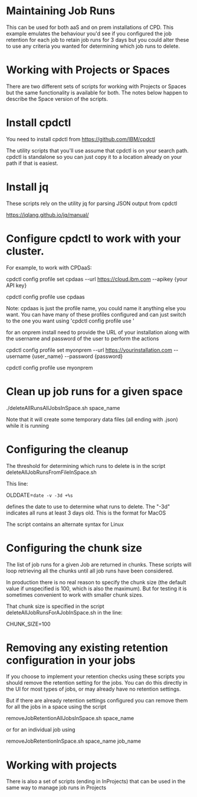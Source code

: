 # Maintaining Job Runs
This can be used for both aaS and on prem installations of CPD. This example emulates the behaviour you'd see if you configured the job retention for each job to retain job runs for 3 days but you could alter these to use any criteria you wanted for determining which job runs to delete.

# Working with Projects or Spaces

There are two different sets of scripts for working with Projects or Spaces but the same functionality is available for both.  The notes below happen to describe the Space version of the scripts.

# Install cpdctl

You need to install cpdctl from https://github.com/IBM/cpdctl

The utility scripts that you'll use assume that cpdctl is on your search path. cpdctl is standalone so you can just copy it to a location already on your path if that is easiest.

# Install jq

These scripts rely on the utility jq for parsing JSON output from cpdctl

https://jqlang.github.io/jq/manual/

# Configure cpdctl to work with your cluster.

For example, to work with CPDaaS:

cpdctl config profile set cpdaas --url https://cloud.ibm.com --apikey {your API key}

cpdctl config profile use cpdaas

Note: cpdaas is just the profile name, you could name it anything else you want.  You can have many of these profiles configured and can just switch to the one you want using 'cpdctl config profile use '


for an onprem install need to provide the URL of your installation along with the username and password of the user to perform the actions

cpdctl config profile set myonprem --url https://yourinstallation.com --username {user_name} --password {password}

cpdctl config profile use myonprem

# Clean up job runs for a given space

./deleteAllRunsAllJobsInSpace.sh space_name

Note that it will create some temporary data files (all ending with .json) while it is running

# Configuring the cleanup

The threshold for determining which runs to delete is in the script deleteAllJobRunsFromFileInSpace.sh

This line:

OLDDATE=`date -v -3d +%s`

defines the date to use to determine what runs to delete. The "-3d" indicates all runs at least 3 days old. This is the format for MacOS

The script contains an alternate syntax for Linux

# Configuring the chunk size

The list of job runs for a given Job are returned in chunks.  These scripts will loop retrieving all the chunks until all job runs have been considered.

In production there is no real reason to specify the chunk size (the default value if unspecified is 100, which is also the maximum).  But for testing it is sometimes convenient to work with smaller chunk sizes.

That chunk size is specified in the script deleteAllJobRunsForAJobInSpace.sh in the line:

CHUNK_SIZE=100

# Removing any existing retention configuration in your jobs

If you choose to implement your retention checks using these scripts you should remove the retention setting for the jobs.  You can do this directly in the UI for most types of jobs, or may already have no retention settings.

But if there are already retention settings configured you can remove them for all the jobs in a space using the script

removeJobRetentionAllJobsInSpace.sh space_name

or for an individual job using

removeJobRetentionInSpace.sh space_name job_name

# Working with projects

There is also a set of scripts (ending in InProjects) that can be used in the same way to manage job runs in Projects
